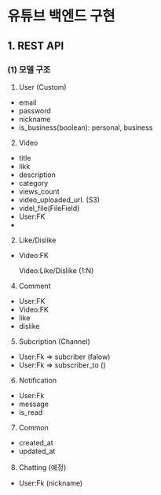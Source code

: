 # 유튜브 백엔드 구현

## 1. REST API

### (1) 모델 구조

1. User (Custom)

- email
- password
- nickname
- is_business(boolean): personal, business

2. Video

- title
- likk
- description
- category
- views_count
- video_uploaded_url. (S3)
- videl_file(FileField)
- User:FK
-

2. Like/Dislike

- Video:FK

  Video:Like/Dislike (1:N)

4. Comment

- User:FK
- Video:FK
- like
- dislike

5. Subcription (Channel)

- User:Fk => subcriber (falow)
- User:Fk => subscriber_to ()

6. Notification

- User:Fk
- message
- is_read

7. Common

- created_at
- updated_at

8. Chatting (예정)

- User:Fk (nickname)

